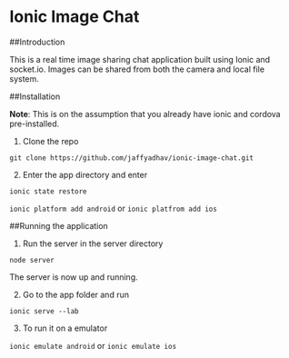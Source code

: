 # Ionic Image Chat

##Introduction

This is a real time image sharing chat application built using Ionic and socket.io. Images can be shared from both the camera and local file system.

##Installation

**Note**: This is on the assumption that you already have ionic and cordova pre-installed.

1) Clone the repo

`git clone https://github.com/jaffyadhav/ionic-image-chat.git`

2) Enter the app directory and enter

`ionic state restore`

`ionic platform add android` or `ionic platfrom add ios`

##Running the application

1) Run the server in the server directory

`node server`

The server is now up and running.

2) Go to the app folder and run

`ionic serve --lab`

3) To run it on a emulator 

`ionic emulate android` or `ionic emulate ios`
